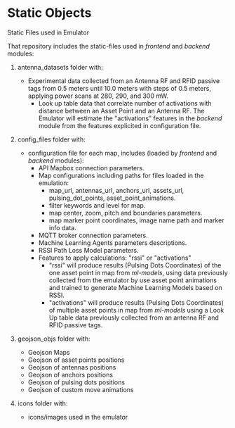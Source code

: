 # Static Objects

Static Files used in Emulator

That repository includes the static-files used in <em>frontend</em> and <em>backend</em> modules:
1. antenna_datasets folder with: 
    - Experimental data collected from an Antenna RF and RFID passive tags from 0.5 meters until 10.0 meters with steps of 0.5 meters, applying power scans at 280, 290, and 300 mW.
        - Look up table data that correlate number of activations with distance between an Asset Point and an Antenna RF. The Emulator will estimate the "activations" features in the <em>backend</em> module from the features explicited in configuration file.

2. config_files folder with:
    - configuration file for each map, includes (loaded by <em>frontend</em> and <em>backend</em> modules):
        - API Mapbox connection parameters.
        - Map configurations including paths for files loaded in the emulation: 
            - map_url, antennas_url, anchors_url, assets_url, pulsing_dot_points, asset_point_animations.
            - filter keywords and level for map.
            - map center, zoom, pitch and boundaries parameters.
            - map marker point coordinates, image name path and marker info data.
        - MQTT broker connection parameters.
        - Machine Learning Agents parameters descriptions.
        - RSSI Path Loss Model parameters.
        - Features to apply calculations: "rssi" or "activations"
            - "rssi" will produce results (Pulsing Dots Coordinates) of the one asset point in map from <em>ml-models</em>, using data previously collected from the emulator by use asset point animations and trained to generate Machine Learning Models based on RSSI.
            - "activations" will produce results (Pulsing Dots Coordinates) of multiple asset points in map from <em>ml-models</em> using a Look Up table data previously collected from an antenna RF and RFID passive tags.

3. geojson_objs folder with:
    - Geojson Maps 
    - Geojson of asset points positions
    - Geojson of antennas positions
    - Geojson of anchors positions
    - Geojson of pulsing dots positions
    - Geojson of custom move animations

4. icons folder with:
    - icons/images used in the emulator
